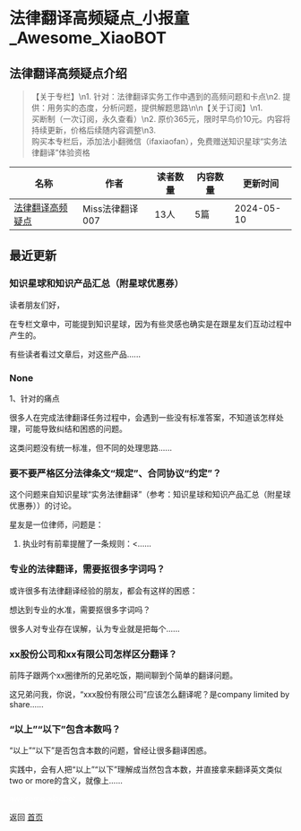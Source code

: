 # 法律翻译高频疑点_小报童_Awesome_XiaoBOT

## 法律翻译高频疑点介绍
> 【关于专栏】\n1. 针对：法律翻译实务工作中遇到的高频问题和卡点\n2. 提供：用务实的态度，分析问题，提供解题思路\n\n【关于订阅】\n1.  
买断制（一次订阅，永久查看）\n2. 原价365元，限时早鸟价10元。内容将持续更新，价格后续随内容调整\n3.  
购买本专栏后，添加法小翻微信（ifaxiaofan），免费赠送知识星球“实务法律翻译”体验资格  
  


|名称|作者|读者数量|内容数量|更新时间|
|---|---|---|---|---|
|[法律翻译高频疑点](https://xiaobot.net/p/legaltrans_q?refer=9c3f1c95-a052-465a-9902-f6d75080262a)|Miss法律翻译007|13人|5篇|2024-05-10|

## 最近更新
### 知识星球和知识产品汇总（附星球优惠券）

读者朋友们好，

在专栏文章中，可能提到知识星球，因为有些灵感也确实是在跟星友们互动过程中产生的。

有些读者看过文章后，对这些产品......

### None

1、针对的痛点

很多人在完成法律翻译任务过程中，会遇到一些没有标准答案，不知道该怎样处理，可能导致纠结和困惑的问题。

这类问题没有统一标准，但不同的处理思路......

### 要不要严格区分法律条文“规定”、合同协议“约定”？

这个问题来自知识星球“实务法律翻译”（参考：知识星球和知识产品汇总（附星球优惠券））的讨论。

星友是一位律师，问题是：

1) 执业时有前辈提醒了一条规则：<......

### 专业的法律翻译，需要抠很多字词吗？

或许很多有法律翻译经验的朋友，都会有这样的困惑：

想达到专业的水准，需要抠很多字词吗？

很多人对专业存在误解，认为专业就是把每个......

### xx股份公司和xx有限公司怎样区分翻译？

前阵子跟两个xx圈律所的兄弟吃饭，期间聊到个简单的翻译问题。

这兄弟问我，你说，“xxx股份有限公司”应该怎么翻译呢？是company limited by share......

### “以上”“以下”包含本数吗？

“以上”“以下”是否包含本数的问题，曾经让很多翻译困惑。

实践中，会有人把“以上”“以下”理解成当然包含本数，并直接拿来翻译英文类似two or more的含义，就像上......


<a href="https://github.com/Reno9527/awesome-xiaobot" style="color: white; text-decoration: none;">awesome-xiaobot</a>

返回 [首页](../README.md)

